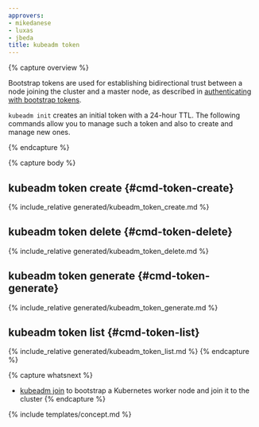 ```yaml
---
approvers:
- mikedanese
- luxas
- jbeda
title: kubeadm token
---
```

{% capture overview %}

Bootstrap tokens are used for establishing bidirectional trust between a node joining 
the cluster and a master node, as described in [authenticating with bootstrap tokens](/docs/admin/bootstrap-tokens/).

`kubeadm init` creates an initial token with a 24-hour TTL. The following commands allow you to manage 
such a token and also to create and manage new ones.

{% endcapture %}

{% capture body %}
## kubeadm token create {#cmd-token-create}
{% include_relative generated/kubeadm_token_create.md %}

## kubeadm token delete {#cmd-token-delete}
{% include_relative generated/kubeadm_token_delete.md %}

## kubeadm token generate {#cmd-token-generate}
{% include_relative generated/kubeadm_token_generate.md %}

## kubeadm token list {#cmd-token-list}
{% include_relative generated/kubeadm_token_list.md %}
{% endcapture %}

{% capture whatsnext %}
* [kubeadm join](kubeadm-join.md) to bootstrap a Kubernetes worker node and join it to the cluster
{% endcapture %}

{% include templates/concept.md %}
